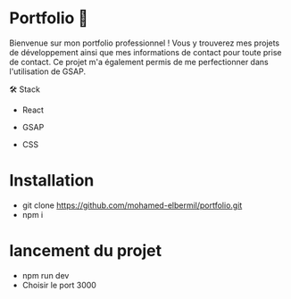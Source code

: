 # Portfolio 🍿
Bienvenue sur mon portfolio professionnel ! Vous y trouverez mes projets de développement ainsi que mes informations de contact pour toute prise de contact. Ce projet m'a également permis de me perfectionner dans l'utilisation de GSAP.

🛠 Stack

- React

- GSAP

- CSS

# Installation

- git clone https://github.com/mohamed-elbermil/portfolio.git
- npm i

# lancement du projet

- npm run dev
- Choisir le port 3000
